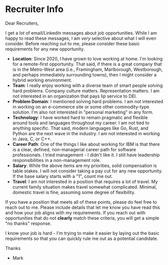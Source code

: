 # Recruiter Info

Dear Recruiters,

I get a *lot* of email/LinkedIn messages about job opportunities. While I am happy to read these messages, I am *very* selective about what I will even consider. Before reaching out to me, please consider these basic requirements for any new opportunity.

- **Location**: Since 2020, I have grown to love working at home. I'm looking for a remote-first opportunity. That said, if there is a great company that is in the Metro-West area (i.e., Framingham, Marlborough, Westborough, and perhaps immediately surrounding towns), then I might consider a hybrid working environment.
- **Team**: I really enjoy working with a diverse team of smart people solving hard problems. Company culture matters. Representation matters. I am not interested in an organization that pays lip service to DEI.
- **Problem Domain**: I mentioned solving hard problems. I am not interested in working on an e-commerce site or some other commodity-type solution. I'm also not interested in "personal marketing" in any form.
- **Technology**: I have worked hard to remain pragmatic and flexible around tools and languages throughout my career. I am not tied to anything specific. That said, modern languages like Go, Rust, and Python are the next wave in the industry. I am not interested in working in Java, C, or C++.
- **Career Path**: One of the things I like about working for IBM is that there is a clear, defined, non-managerial career path for software professionals. I tried management - I didn't like it. I still have leadership responsibilities in a non-management role.
- **Salary**: While the above items are my priorities, solid compensation is table stakes. I will not consider taking a pay cut for any new opportunity. If the base salary starts with a "1", count me out.
- **Travel**: I am not interested in a position that requires a lot of travel. My current family situation makes travel somewhat complicated. Minimal, domestic travel is fine, assuming some degree of flexibility.

If you have a position that meets all of these points, please do feel free to reach out to me. Please include details that let me know you have read this and how your job aligns with my requirements. If you reach out with opportunities that do not **clearly** match these criteria, you will get a simple "no thanks" response.

I know your job is hard - I'm trying to make it easier by laying out the basic requirements so that you can quickly rule me out as a potential candidate.

Thanks
- Mark
